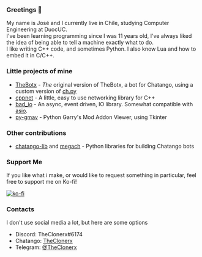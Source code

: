 ### Greetings 👋

My name is José and I currently live in Chile, studying Computer Engineering at DuocUC.<br/>
I've been learning programming since I was 11 years old, I've always liked the idea of being able to tell a machine exactly what to do.<br/>
I like writing C++ code, and sometimes Python. I also know Lua and how to embed it in C/C++.<br/>

### Little projects of mine
- [TheBotx](//github.com/TheClonerx/thebotx) - *The* original version of TheBotx, a bot for Chatango, using a custom version of [ch.py](https://github.com/nhammond129/ch.py)
- [cppnet](//github.com/TheClonerx/cppnet) - A little, easy to use networking library for C++
- [bad_io](//github.com/TheClonerx/bad_io) - An async, event driven, IO library. Somewhat compatible with [asio](https://think-async.com/Asio/). 
- [py-gmav](//github.com/TheClonerx/py-gmav) - Python Garry's Mod Addon Viewer, using Tkinter
<!-- - [New TheBotx](//github.com/TheClonerx/thebotx_cxx) (in development) - New version of TheBotx, written in C++20, user programmable through Lua. -->
<!-- - [tinyws](//github.com/TheClonerx/tinyws) (in development) - A WebSocket frame parser for C, inspired on [http_parser](https://github.com/nodejs/http-parser) -->
### Other contributions
- [chatango-lib](//github.com/neokuze/chatango-lib) and [megach](//github.com/LinkkG/megach) - Python libraries for building Chatango bots
<!-- - [ipm](//github.com/ionlang/ipm) (in development) - Ion Package Manager -->

### Support Me
If you like what i make, or would like to request something in particular,
feel free to support me on Ko-fi!

[![ko-fi](https://ko-fi.com/img/githubbutton_sm.svg)](https://ko-fi.com/theclonerx)

### Contacts
I don't use social media a lot, but here are some options
- Discord: TheClonerx#6174
- Chatango: [TheClonerx](https://theclonerx.chatango.com)
- Telegram: [@TheClonerx](https://t.me/TheClonerx)
<!--
Welcome! Welcome to my profile!
You have chosen, or been chosen, to relocate to one of our finest remaining users.
I thought so much of my profile that I elected to establish my README.md here, in GitHub, so thoughtfully provided by our benefactors.
I've been proud to call this my home.
And so, whether you are here to stay, or passing through on your way to parts unknown - welcome.
It's safer here. 
-->
